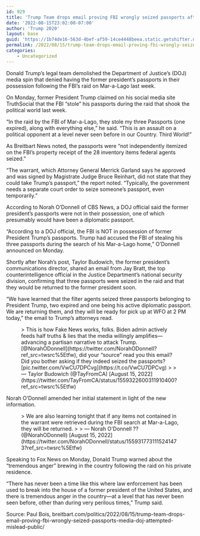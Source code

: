 ```yaml
---
id: 929
title: 'Trump Team drops email proving FBI wrongly seized passports after media, DOJ attempted to mislead public with spin'
date: '2022-08-15T23:02:00-07:00'
author: 'Trump 2020'
layout: base
guid: 'https://1b74de16-563d-4bef-af59-14ce4448beea.static.getshifter.net/?p=929'
permalink: /2022/08/15/trump-team-drops-email-proving-fbi-wrongly-seized-passports-after-media-doj-attempted-to-mislead-public-with-spin/
categories:
    - Uncategorized
---
```


Donald Trump’s legal team demolished the Department of Justice’s (DOJ) media spin that denied having the former president’s passports in their possession following the FBI’s raid on Mar-a-Lago last week.

On Monday, former President Trump claimed on his social media site TruthSocial that the FBI “stole” his passports during the raid that shook the political world last week.

“In the raid by the FBI of Mar-a-Lago, they stole my three Passports (one expired), along with everything else,” he said. “This is an assault on a political opponent at a level never seen before in our Country. Third World!”

As Breitbart News noted, the passports were “not independently itemized on the FBI’s property receipt of the 28 inventory items federal agents seized.”

“The warrant, which Attorney General Merrick Garland says he approved and was signed by Magistrate Judge Bruce Reinhart, did not state that they could take Trump’s passport,” the report noted. “Typically, the government needs a separate court order to seize someone’s passport, even temporarily.”

According to Norah O’Donnell of CBS News, a DOJ official said the former president’s passports were not in their possession, one of which presumably would have been a diplomatic passport.

“According to a DOJ official, the FBI is NOT in possession of former President Trump’s passports. Trump had accused the FBI of stealing his three passports during the search of his Mar-a-Lago home,” O’Donnell announced on Monday.

Shortly after Norah’s post, Taylor Budowich, the former president’s communications director, shared an email from Jay Bratt, the top counterintelligence official in the Justice Department’s national security division, confirming that three passports were seized in the raid and that they would be returned to the former president soon.

“We have learned that the filter agents seized three passports belonging to President Trump, two expired and one being his active diplomatic passport. We are returning them, and they will be ready for pick up at WFO at 2 PM today,” the email to Trump’s attorneys read.

<figure class="wp-block-embed is-type-rich is-provider-twitter wp-block-embed-twitter"><div class="wp-block-embed__wrapper">> This is how Fake News works, folks. Biden admin actively feeds half truths &amp; lies that the media willingly amplifies—advancing a partisan narrative to attack Trump.[@NorahODonnell](https://twitter.com/NorahODonnell?ref_src=twsrc%5Etfw), did your “source” read you this email? Did you bother asking if they indeed seized the passports? <https://t.co/DlzkagN0ie> [pic.twitter.com/VwCU7DPCvg](https://t.co/VwCU7DPCvg)
> 
> — Taylor Budowich (@TayFromCA) [August 15, 2022](https://twitter.com/TayFromCA/status/1559322600311910400?ref_src=twsrc%5Etfw)

<script async="" charset="utf-8" src="https://platform.twitter.com/widgets.js"></script></div></figure>Norah O’Donnell amended her initial statement in light of the new information.

<figure class="wp-block-embed is-type-rich is-provider-twitter wp-block-embed-twitter"><div class="wp-block-embed__wrapper">> We are also learning tonight that if any items not contained in the warrant were retrieved during the FBI search at Mar-a-Lago, they will be returned.
> 
> — Norah O'Donnell ?? (@NorahODonnell) [August 15, 2022](https://twitter.com/NorahODonnell/status/1559317731115241473?ref_src=twsrc%5Etfw)

<script async="" charset="utf-8" src="https://platform.twitter.com/widgets.js"></script></div></figure>Speaking to Fox News on Monday, Donald Trump warned about the “tremendous anger” brewing in the country following the raid on his private residence.

“There has never been a time like this where law enforcement has been used to break into the house of a former president of the United States, and there is tremendous anger in the country—at a level that has never been seen before, other than during very perilous times,” Trump said.

Source: Paul Bois, breitbart.com/politics/2022/08/15/trump-team-drops-email-proving-fbi-wrongly-seized-passports-media-doj-attempted-mislead-public/